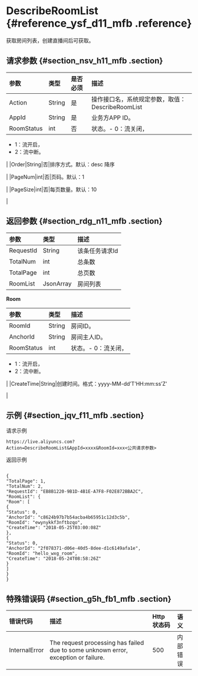 # DescribeRoomList {#reference_ysf_d11_mfb .reference}

获取房间列表，创建直播间后可获取。

## 请求参数 {#section_nsv_h11_mfb .section}

|参数|类型|是否必须|描述|
|:-|:-|:---|:-|
|Action|String|是|操作接口名，系统规定参数，取值：DescribeRoomList|
|AppId|String|是|业务方APP ID。|
|RoomStatus|int|否|状态。-   0：流关闭，
-   1：流开启，
-   2：流中断。

|
|Order|String|否|排序方式。默认：desc 降序

|
|PageNum|int|否|页码。默认：1

|
|PageSize|int|否|每页数量。默认：10

|

## 返回参数 {#section_rdg_n11_mfb .section}

|参数|类型|描述|
|:-|:-|:-|
|RequestId|String|该条任务请求Id|
|TotalNum|int|总条数|
|TotalPage|int|总页数|
|RoomList|JsonArray|房间列表|

**Room**

|参数|类型|描述|
|:-|:-|:-|
|RoomId|String|房间ID。|
|AnchorId|String|房间主人ID。|
|RoomStatus|int|状态。-   0：流关闭，
-   1：流开启，
-   2：流中断。

|
|CreateTime|String|创建时间。格式：yyyy-MM-dd’T’HH:mm:ss’Z’

|

## 示例 {#section_jqv_f11_mfb .section}

请求示例

```
https://live.aliyuncs.com?Action=DescribeRoomList&AppId=xxxx&RoomId=xxx<公共请求参数>
```

返回示例

```

{
"TotalPage": 1,
"TotalNum": 2,
"RequestId": "EB8B1220-9B1D-4B1E-A7F8-F02E872BBA2C",
"RoomList": {
"Room": [
{
"Status": 0,
"AnchorId": "c8624b97b7b54acba4b65951c12d3c5b",
"RoomId": "ewynykkf3nftbzqo",
"CreateTime": "2018-05-25T03:00:08Z"
},
{
"Status": 0,
"AnchorId": "2f078371-d06e-40d5-8dee-d1c6149afa1e",
"RoomId": "hello_wxg_room",
"CreateTime": "2018-05-24T08:58:26Z"
}
]
}
}
```

## 特殊错误码 {#section_g5h_fb1_mfb .section}

|错误代码|描述|Http 状态码|语义|
|:---|:-|:-------|:-|
|InternalError|The request processing has failed due to some unknown error, exception or failure.|500|内部错误|

